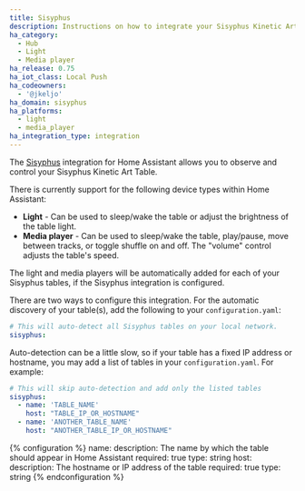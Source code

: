 ```yaml
---
title: Sisyphus
description: Instructions on how to integrate your Sisyphus Kinetic Art Table within Home Assistant.
ha_category:
  - Hub
  - Light
  - Media player
ha_release: 0.75
ha_iot_class: Local Push
ha_codeowners:
  - '@jkeljo'
ha_domain: sisyphus
ha_platforms:
  - light
  - media_player
ha_integration_type: integration
---
```


The [Sisyphus](https://sisyphus-industries.com/) integration for Home Assistant allows you to observe and control your Sisyphus Kinetic Art Table.

There is currently support for the following device types within Home Assistant:

- **Light** - Can be used to sleep/wake the table or adjust the brightness of the table light.
- **Media player** - Can be used to sleep/wake the table, play/pause, move between tracks, or toggle shuffle on and off. The "volume" control adjusts the table's speed.

The light and media players will be automatically added for each of your Sisyphus tables, if the Sisyphus integration is configured.

There are two ways to configure this integration. For the automatic discovery of your table(s), add the following to your `configuration.yaml`:

```yaml
# This will auto-detect all Sisyphus tables on your local network.
sisyphus:
```

Auto-detection can be a little slow, so if your table has a fixed IP address or hostname, you may add a list of tables in your `configuration.yaml`. For example:

```yaml
# This will skip auto-detection and add only the listed tables
sisyphus:
  - name: 'TABLE_NAME'
    host: "TABLE_IP_OR_HOSTNAME"
  - name: 'ANOTHER_TABLE_NAME'
    host: "ANOTHER_TABLE_IP_OR_HOSTNAME"
```

{% configuration %}
name:
  description: The name by which the table should appear in Home Assistant
  required: true
  type: string
host:
  description: The hostname or IP address of the table
  required: true
  type: string
{% endconfiguration %}
